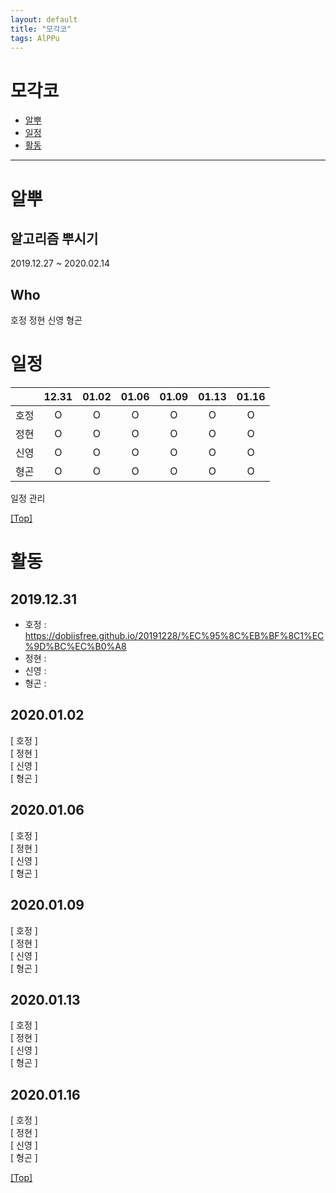 ```yaml
---
layout: default
title: "모각코"
tags: AlPPu
---
```


# <a name="top"></a>모각코
* [알뿌](#TEST)
* [일정](#Paragraphs)
* [활동](#Blockquotes)


***

# <a name="TEST"></a>알뿌
## 알고리즘 뿌시기

2019.12.27 ~ 2020.02.14

## Who

호정
정현
신영
형곤


# <a name="Paragraphs"></a>일정

|      |   12.31   |   01.02   |   01.06   |   01.09   |   01.13   |   01.16   |
| :------------------: | :------------------: | :-----------------: | :------------------: | :------------------: | :------------------: | :------------------: |
|   호정   |   O   |   O   |   O   |   O   |   O   |   O   |
|   정현   |   O   |   O   |   O   |   O   |   O   |   O   |
|   신영   |   O   |   O   |   O   |   O   |   O   |   O   |
|   형곤   |   O   |   O   |   O   |   O   |   O   |   O   |

일정 관리

[[Top]](#top)

# <a name="Blockquotes"></a>활동

## 2019.12.31  
- 호정 : <https://dobiisfree.github.io/20191228/%EC%95%8C%EB%BF%8C1%EC%9D%BC%EC%B0%A8>  
- 정현 :   
- 신영 :   
- 형곤 :   

## 2020.01.02  
[ 호정 ]  
[ 정현 ]  
[ 신영 ]  
[ 형곤 ]  

## 2020.01.06  
[ 호정 ]  
[ 정현 ]  
[ 신영 ]  
[ 형곤 ]  

## 2020.01.09  
[ 호정 ]  
[ 정현 ]  
[ 신영 ]  
[ 형곤 ]  

## 2020.01.13  
[ 호정 ]  
[ 정현 ]  
[ 신영 ]  
[ 형곤 ]  

## 2020.01.16  
[ 호정 ]  
[ 정현 ]  
[ 신영 ]  
[ 형곤 ]  

[[Top]](#top)

